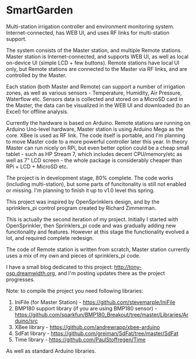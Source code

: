 # SmartGarden
Multi-station irrigation controller and environment monitoring system. Internet-connected, has WEB UI, and uses RF links for multi-station support.

The system consists of the Master station, and multiple Remote stations. Master station is Internet-connected, and
supports WEB UI, as well as local on-device UI (simple LCD + few buttons). Remote stations have local UI only, but
Remote stations are connected to the Master via RF links, and are controlled by the Master.

Each station (both Master and Remote) can support a number of irrigation zones, as well as various sensors - Temperature,
Humidity, Air Pressure, Waterflow etc. Sensors data is collected and stored on a MicroSD card in the Master, the data
can be visualized in the WEB UI and downloaded (to an Excel) for offline analysis.

Currently the hardware is based on Arduino. Remote stations are running on Arduino Uno-level hardware,
Master station is using Arduino Mega as the core. XBee is used as RF link. The code itself is portable,
and I'm planning to move Master code to a more powerful controller later this year. In theory Master can run nicely on
RPi, but even better option could be a cheap small tablet - such as HP Stream 7, which includes decent CPU/memory/etc
as well as 7" LCD screen - the whole package is considerably cheaper than RPi + LCD + MicroSD etc.

The project is in development stage, 80% complete. The code works (including multi-station), but some parts
of funcitonality is still not enabled or missing. I'm planning to finish it up to v1.0 level this spring.

This project was inspired by OpenSprinklers design, and by the sprinklers_pi control program created by Richard Zimmerman.

This is actually the second iteration of my project. Initially I started with OpenSprinkler, then Sprinklers_pi code
and was gradually adding new funcitonality and features. However at this stage the functionality evolved a lot, and required
complete redesign.

The code of Remote station is written from scratch, Master station currently uses a mix of my own and pieces of sprinklers_pi code.

I have a small blog dedicated to this project: http://tony-osp.dreamwidth.org, and I'm posting updates there as
the project progresses.

Note: to compile the project you need following libraries:

1. IniFile (for Master Station) - https://github.com/stevemarple/IniFile
2. BMP180 support library (if you are using BMP180 sensor) - https://github.com/sparkfun/BMP180_Breakout/tree/master/Libraries/Arduino/src
3. XBee library - https://github.com/andrewrapp/xbee-arduino
4. SdFat library - https://github.com/greiman/SdFat/tree/master/SdFat
5. Time library - https://github.com/PaulStoffregen/Time

As well as standard Arduino libraries.